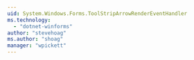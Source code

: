 ```yaml
---
uid: System.Windows.Forms.ToolStripArrowRenderEventHandler
ms.technology: 
  - "dotnet-winforms"
author: "stevehoag"
ms.author: "shoag"
manager: "wpickett"
---
```

